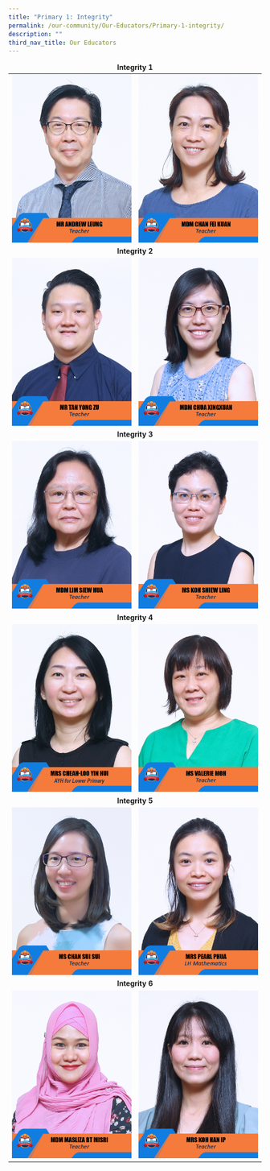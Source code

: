 ```yaml
---
title: "Primary 1: Integrity"
permalink: /our-community/Our-Educators/Primary-1-integrity/
description: ""
third_nav_title: Our Educators
---
```

<table>
<thead>
  <tr>
		<td colspan="2"><center><b>Integrity 1</b></center></td>
  </tr>
</thead>
<tbody>
  <tr>
    <td><img src="/images/Teaching%20Staff/2023_mr%20andrew%20leung.jpg"></td>
    <td><img src="/images/Teaching%20Staff/2023_mdm%20chan%20fei%20kuan.jpg"> </td>
  </tr>
  <tr>
    <td colspan="2"><center><b>Integrity 2</b></center></td>
  </tr>
  <tr>
    <td><img src="/images/Teaching%20Staff/2023_mr%20tan%20yong%20zu.jpg"></td>
    <td><img src="/images/Teaching%20Staff/2023_mdm%20chua%20xingxuan.jpg"></td>
  </tr>
  <tr>
    <td colspan="2"><center><b>Integrity 3</b></center></td>
  </tr>
  <tr>
    <td><img src="/images/Teaching%20Staff/2023_mdm%20lim%20siew%20hua.jpg"> </td>
    <td><img src="/images/Teaching%20Staff/2023_ms%20koh%20shiew%20ling.jpg"> </td>
  </tr>
  <tr>
    <td colspan="2"><center><b>Integrity 4</b></center></td>
  </tr>
  <tr>
    <td> <img src="/images/Teaching%20Staff/mrs%20cheah-loo%20yin%20hui.jpg"></td>
    <td><img src="/images/Teaching%20Staff/2023_ms%20valerie%20moh.jpg"> </td>
  </tr>
  <tr>
    <td colspan="2"><center><b>Integrity 5</b></center></td>
  </tr>
  <tr>
    <td><img src="/images/Teaching%20Staff/2023_ms%20chan%20sui%20sui.jpg"> </td>
    <td><img src="/images/Teaching%20Staff/2023_mrs%20pearl%20phua-final.jpg"> </td>
  </tr>
  <tr>
    <td colspan="2"><center><b>Integrity 6</b></center></td>
  </tr>
  <tr>
    <td><img src="/images/Teaching%20Staff/2023_mdm%20masliza%20bt%20misri.jpg"> </td>
    <td><img src="/images/Teaching%20Staff/2023_mrs%20koh%20han%20ip.jpg"></td>
  </tr>
</tbody>
</table>